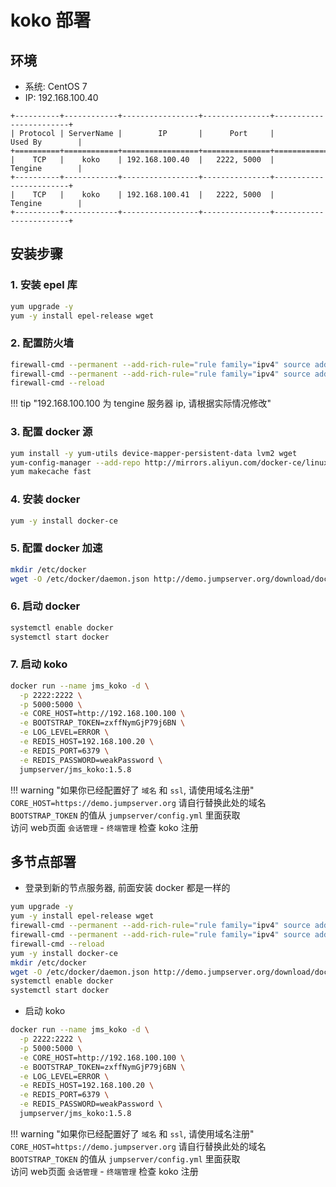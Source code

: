 # koko 部署

## 环境

-  系统: CentOS 7
-  IP: 192.168.100.40

```
+----------+------------+-----------------+---------------+------------------------+
| Protocol | ServerName |        IP       |      Port     |         Used By        |
+==========+============+=================+===============+========================+
|    TCP   |    koko    | 192.168.100.40  |   2222, 5000  |         Tengine        |
+----------+------------+-----------------+---------------+------------------------+
|    TCP   |    koko    | 192.168.100.41  |   2222, 5000  |         Tengine        |
+----------+------------+-----------------+---------------+------------------------+
```

## 安装步骤

### 1. 安装 epel 库

```sh
yum upgrade -y
yum -y install epel-release wget
```

### 2. 配置防火墙

```sh
firewall-cmd --permanent --add-rich-rule="rule family="ipv4" source address="192.168.100.100" port protocol="tcp" port="2222" accept"
firewall-cmd --permanent --add-rich-rule="rule family="ipv4" source address="192.168.100.100" port protocol="tcp" port="5000" accept"
firewall-cmd --reload
```

!!! tip "192.168.100.100 为 tengine 服务器 ip, 请根据实际情况修改"

### 3. 配置 docker 源

```sh
yum install -y yum-utils device-mapper-persistent-data lvm2 wget
yum-config-manager --add-repo http://mirrors.aliyun.com/docker-ce/linux/centos/docker-ce.repo
yum makecache fast
```

### 4. 安装 docker

```sh
yum -y install docker-ce
```

### 5. 配置 docker 加速

```sh
mkdir /etc/docker
wget -O /etc/docker/daemon.json http://demo.jumpserver.org/download/docker/daemon.json
```

### 6. 启动 docker

```sh
systemctl enable docker
systemctl start docker
```

### 7. 启动 koko

```sh
docker run --name jms_koko -d \
  -p 2222:2222 \
  -p 5000:5000 \
  -e CORE_HOST=http://192.168.100.100 \
  -e BOOTSTRAP_TOKEN=zxffNymGjP79j6BN \
  -e LOG_LEVEL=ERROR \
  -e REDIS_HOST=192.168.100.20 \
  -e REDIS_PORT=6379 \
  -e REDIS_PASSWORD=weakPassword \
  jumpserver/jms_koko:1.5.8
```

!!! warning "如果你已经配置好了 `域名` 和 `ssl`, 请使用域名注册"
    `CORE_HOST=https://demo.jumpserver.org`  请自行替换此处的域名  
    `BOOTSTRAP_TOKEN` 的值从 `jumpserver/config.yml` 里面获取  
    访问 web页面 `会话管理` - `终端管理` 检查 koko 注册

## 多节点部署

- 登录到新的节点服务器, 前面安装 docker 都是一样的

```sh
yum upgrade -y
yum -y install epel-release wget
firewall-cmd --permanent --add-rich-rule="rule family="ipv4" source address="192.168.100.100" port protocol="tcp" port="2222" accept"
firewall-cmd --permanent --add-rich-rule="rule family="ipv4" source address="192.168.100.100" port protocol="tcp" port="5000" accept"
firewall-cmd --reload
yum -y install docker-ce
mkdir /etc/docker
wget -O /etc/docker/daemon.json http://demo.jumpserver.org/download/docker/daemon.json
systemctl enable docker
systemctl start docker
```

- 启动 koko

```sh
docker run --name jms_koko -d \
  -p 2222:2222 \
  -p 5000:5000 \
  -e CORE_HOST=http://192.168.100.100 \
  -e BOOTSTRAP_TOKEN=zxffNymGjP79j6BN \
  -e LOG_LEVEL=ERROR \
  -e REDIS_HOST=192.168.100.20 \
  -e REDIS_PORT=6379 \
  -e REDIS_PASSWORD=weakPassword \
  jumpserver/jms_koko:1.5.8
```

!!! warning "如果你已经配置好了 `域名` 和 `ssl`, 请使用域名注册"
    `CORE_HOST=https://demo.jumpserver.org`  请自行替换此处的域名  
    `BOOTSTRAP_TOKEN` 的值从 `jumpserver/config.yml` 里面获取  
    访问 web页面 `会话管理` - `终端管理` 检查 koko 注册

